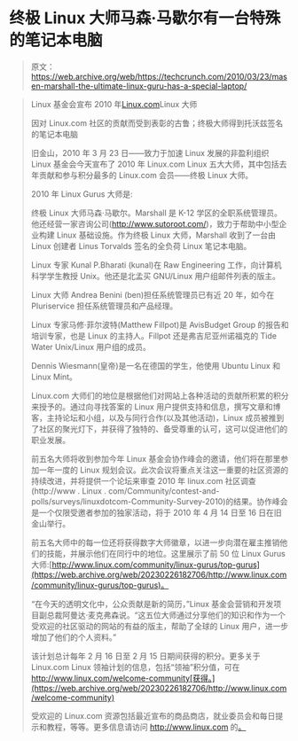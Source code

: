 # 终极 Linux 大师马森·马歇尔有一台特殊的笔记本电脑

> 原文：<https://web.archive.org/web/https://techcrunch.com/2010/03/23/masen-marshall-the-ultimate-linux-guru-has-a-special-laptop/>

> Linux 基金会宣布 2010 年[Linux.com](https://web.archive.org/web/20230226182706/http://www.linux.com/)Linux 大师
> 
> 因对 Linux.com 社区的贡献而受到表彰的古鲁；终极大师得到托沃兹签名的笔记本电脑
> 
> 旧金山，2010 年 3 月 23 日——致力于加速 Linux 发展的非盈利组织 Linux 基金会今天宣布了 2010 年 Linux.com Linux 五大大师，其中包括去年贡献和参与积分最多的 Linux.com 会员——终极 Linux 大师。
> 
> 2010 年 Linux Gurus 大师是:
> 
> 终极 Linux 大师马森·马歇尔。Marshall 是 K-12 学区的全职系统管理员。他还经营一家咨询公司(http://www.sutoroot.com/)，致力于帮助中小型企业构建 Linux 基础设施。作为终极 Linux 大师，Marshall 收到了一台由 Linux 创建者 Linus Torvalds 签名的全负荷 Linux 笔记本电脑。
> 
> Linux 专家 Kunal P.Bharati (kunal)在 Raw Engineering 工作，向计算机科学学生教授 Unix。他还是北孟买 GNU/Linux 用户组邮件列表的版主。
> 
> Linux 大师 Andrea Benini (ben)担任系统管理员已有近 20 年，如今在 Pluriservice 担任系统管理员和产品经理。
> 
> Linux 专家马修·菲尔波特(Matthew Fillpot)是 AvisBudget Group 的报告和培训专家，也是 Linux 的主持人。Fillpot 还是弗吉尼亚州诺福克的 Tide Water Unix/Linux 用户组的成员。
> 
> Dennis Wiesmann(皇帝)是一名在德国的学生，他使用 Ubuntu Linux 和 Linux Mint。
> 
> Linux.com 大师们的地位是根据他们对网站上各种活动的贡献所积累的积分来授予的。通过向寻找答案的 Linux 用户提供支持和信息，撰写文章和博客，主持论坛和小组，以及与同行合作(以及其他活动)，Linux 成员被推到了社区的聚光灯下，并获得了独特的、备受尊重的认可，这可以促进他们的职业发展。
> 
> 前五名大师将收到参加今年 Linux 基金会协作峰会的邀请，他们将在那里参加一年一度的 Linux 规划会议。此次会议将重点关注这一重要的社区资源的持续改进，并将提供一个论坛来审查 2010 年 linux.com 社区调查(http://www . Linux . com/Community/contest-and-polls/surveys/linuxdotcom-Community-Survey-2010)的结果。协作峰会是一个仅限受邀者参加的独家活动，将于 2010 年 4 月 14 日至 16 日在旧金山举行。
> 
> 前五名大师中的每一位还将获得数字大师徽章，以进一步向潜在雇主推销他们的技能，并展示他们在同行中的地位。这里展示了前 50 位 Linux Gurus 大师:[http://www.linux.com/community/linux-gurus/top-gurus](https://web.archive.org/web/20230226182706/http://www.linux.com/community/linux-gurus/top-gurus)。
> 
> “在今天的透明文化中，公众贡献是新的简历，”Linux 基金会营销和开发项目副总裁阿曼达·麦克弗森说。“这五位大师通过分享他们的知识和作为一个受欢迎的社区驱动的网站的有益的版主，帮助了全球的 Linux 用户，进一步增加了他们的个人资料。”
> 
> 该计划总计每年 2 月 16 日至 2 月 15 日期间获得的积分。更多关于 Linux.com Linux 领袖计划的信息，包括“领袖”积分值，可在 http://www.linux.com/welcome-community[获得。](https://web.archive.org/web/20230226182706/http://www.linux.com/welcome-community)
> 
> 受欢迎的 Linux.com 资源包括最近宣布的商品商店，就业委员会和每日提示和教程，等等。更多信息请访问 http://www.linux.com 的[。](https://web.archive.org/web/20230226182706/http://www.linux.com/)